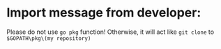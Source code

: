 # Import message from developer:
Please do not use `go pkg` function!
Otherwise, it will act like `git clone` to `$GOPATH\pkg\(my repository)`
